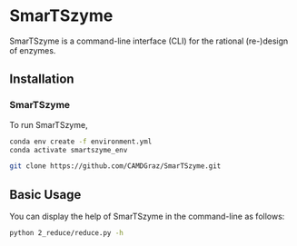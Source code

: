 # SmarTSzyme
SmarTSzyme is a command-line interface (CLI) for the rational (re-)design of enzymes.

## Installation
### SmarTSzyme
To run SmarTSzyme,
```bash
conda env create -f environment.yml
conda activate smartszyme_env
```

```bash
git clone https://github.com/CAMDGraz/SmarTSzyme.git
```
## Basic Usage
You can display the help of SmarTSzyme in the command-line as follows:
```bash
python 2_reduce/reduce.py -h
```

